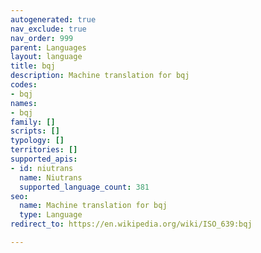 ```yaml
---
autogenerated: true
nav_exclude: true
nav_order: 999
parent: Languages
layout: language
title: bqj
description: Machine translation for bqj
codes:
- bqj
names:
- bqj
family: []
scripts: []
typology: []
territories: []
supported_apis:
- id: niutrans
  name: Niutrans
  supported_language_count: 381
seo:
  name: Machine translation for bqj
  type: Language
redirect_to: https://en.wikipedia.org/wiki/ISO_639:bqj

---
```


